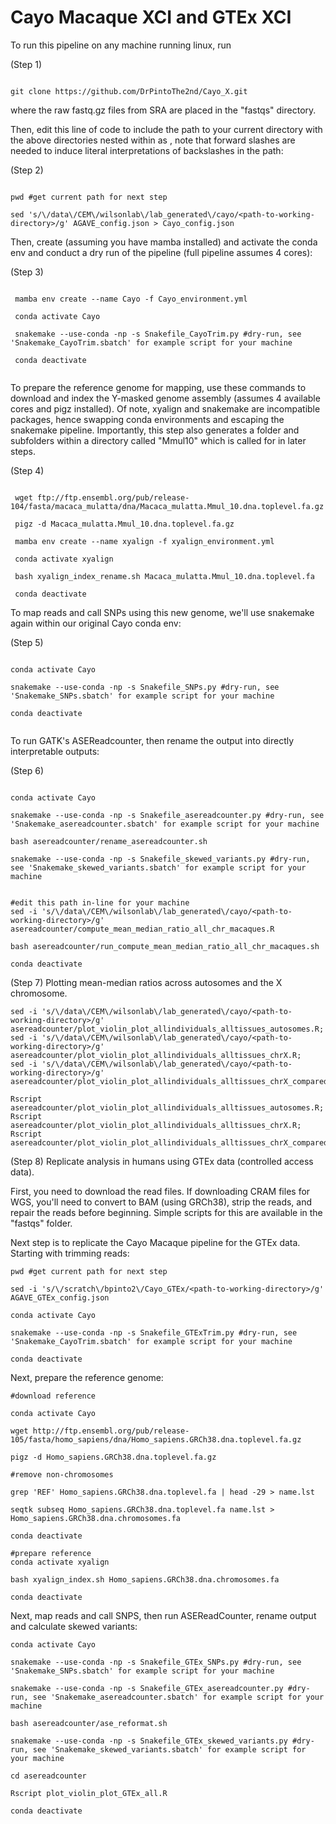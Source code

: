 # Cayo Macaque XCI and GTEx XCI

To run this pipeline on any machine running linux, run 

(Step 1)

```

git clone https://github.com/DrPintoThe2nd/Cayo_X.git

```

where the raw fastq.gz files from SRA are placed in the "fastqs" directory. 

Then, edit this line of code to include the path to your current directory with the above directories nested within as <path-to-working-directory>, note that forward slashes are needed to induce literal interpretations of backslashes in the path:

(Step 2)
 
```
 
pwd #get current path for next step
 
sed 's/\/data\/CEM\/wilsonlab\/lab_generated\/cayo/<path-to-working-directory>/g' AGAVE_config.json > Cayo_config.json

```

Then, create (assuming you have mamba installed) and activate the conda env and conduct a dry run of the pipeline (full pipeline assumes 4 cores):

(Step 3)

```

 mamba env create --name Cayo -f Cayo_environment.yml

 conda activate Cayo

 snakemake --use-conda -np -s Snakefile_CayoTrim.py #dry-run, see 'Snakemake_CayoTrim.sbatch' for example script for your machine

 conda deactivate 
 
```

To prepare the reference genome for mapping, use these commands to download and index the Y-masked genome assembly (assumes 4 available cores and pigz installed). Of note, xyalign and snakemake are incompatible packages, hence swapping conda environments and escaping the snakemake pipeline. Importantly, this step also generates a folder and subfolders within a directory called "Mmul10" which is called for in later steps.
 
(Step 4)
 
```
 
 wget ftp://ftp.ensembl.org/pub/release-104/fasta/macaca_mulatta/dna/Macaca_mulatta.Mmul_10.dna.toplevel.fa.gz
 
 pigz -d Macaca_mulatta.Mmul_10.dna.toplevel.fa.gz

 mamba env create --name xyalign -f xyalign_environment.yml
 
 conda activate xyalign
 
 bash xyalign_index_rename.sh Macaca_mulatta.Mmul_10.dna.toplevel.fa
 
 conda deactivate

```
 
To map reads and call SNPs using this new genome, we'll use snakemake again within our original Cayo conda env:

(Step 5)
 
```
 
conda activate Cayo
 
snakemake --use-conda -np -s Snakefile_SNPs.py #dry-run, see 'Snakemake_SNPs.sbatch' for example script for your machine
 
conda deactivate
 
```
 
To run GATK's ASEReadcounter, then rename the output into directly interpretable outputs:
 
(Step 6)
 
 ```
 
conda activate Cayo
 
snakemake --use-conda -np -s Snakefile_asereadcounter.py #dry-run, see 'Snakemake_asereadcounter.sbatch' for example script for your machine
 
bash asereadcounter/rename_asereadcounter.sh

snakemake --use-conda -np -s Snakefile_skewed_variants.py #dry-run, see 'Snakemake_skewed_variants.sbatch' for example script for your machine


#edit this path in-line for your machine
sed -i 's/\/data\/CEM\/wilsonlab\/lab_generated\/cayo/<path-to-working-directory>/g' asereadcounter/compute_mean_median_ratio_all_chr_macaques.R
 
bash asereadcounter/run_compute_mean_median_ratio_all_chr_macaques.sh
 
conda deactivate
 
 ```
 
 (Step 7)
 Plotting mean-median ratios across autosomes and the X chromosome.
 
 ```
 sed -i 's/\/data\/CEM\/wilsonlab\/lab_generated\/cayo/<path-to-working-directory>/g' asereadcounter/plot_violin_plot_allindividuals_alltissues_autosomes.R;
 sed -i 's/\/data\/CEM\/wilsonlab\/lab_generated\/cayo/<path-to-working-directory>/g' asereadcounter/plot_violin_plot_allindividuals_alltissues_chrX.R;
 sed -i 's/\/data\/CEM\/wilsonlab\/lab_generated\/cayo/<path-to-working-directory>/g' asereadcounter/plot_violin_plot_allindividuals_alltissues_chrX_compared_autosomes.R;
 
 Rscript asereadcounter/plot_violin_plot_allindividuals_alltissues_autosomes.R;
 Rscript asereadcounter/plot_violin_plot_allindividuals_alltissues_chrX.R;
 Rscript asereadcounter/plot_violin_plot_allindividuals_alltissues_chrX_compared_autosomes.R;
 
 ```
 
 (Step 8)
 Replicate analysis in humans using GTEx data (controlled access data).
 
 First, you need to download the read files. If downloading CRAM files for WGS, you'll need to convert to BAM (using GRCh38), strip the reads, and repair the reads before beginning. Simple scripts for this are available in the "fastqs" folder.
 
 Next step is to replicate the Cayo Macaque pipeline for the GTEx data. Starting with trimming reads:
 ```
 pwd #get current path for next step
 
 sed -i 's/\/scratch\/bpinto2\/Cayo_GTEx/<path-to-working-directory>/g' AGAVE_GTEx_config.json
 
 conda activate Cayo
 
 snakemake --use-conda -np -s Snakefile_GTExTrim.py #dry-run, see 'Snakemake_CayoTrim.sbatch' for example script for your machine

 conda deactivate 
 
 ```
 Next, prepare the reference genome:
 
 ```
#download reference
 
 conda activate Cayo
 
 wget http://ftp.ensembl.org/pub/release-105/fasta/homo_sapiens/dna/Homo_sapiens.GRCh38.dna.toplevel.fa.gz
 
 pigz -d Homo_sapiens.GRCh38.dna.toplevel.fa.gz
 
 #remove non-chromosomes
 
 grep 'REF' Homo_sapiens.GRCh38.dna.toplevel.fa | head -29 > name.lst
 
 seqtk subseq Homo_sapiens.GRCh38.dna.toplevel.fa name.lst > Homo_sapiens.GRCh38.dna.chromosomes.fa

 conda deactivate 

#prepare reference
 conda activate xyalign
 
 bash xyalign_index.sh Homo_sapiens.GRCh38.dna.chromosomes.fa
 
 conda deactivate
 
 ```
 
Next, map reads and call SNPS, then run ASEReadCounter, rename output and calculate skewed variants:
 
 ```
 conda activate Cayo
 
 snakemake --use-conda -np -s Snakefile_GTEx_SNPs.py #dry-run, see 'Snakemake_SNPs.sbatch' for example script for your machine
 
 snakemake --use-conda -np -s Snakefile_GTEx_asereadcounter.py #dry-run, see 'Snakemake_asereadcounter.sbatch' for example script for your machine
 
 bash asereadcounter/ase_reformat.sh
 
 snakemake --use-conda -np -s Snakefile_GTEx_skewed_variants.py #dry-run, see 'Snakemake_skewed_variants.sbatch' for example script for your machine
 
 cd asereadcounter
 
 Rscript plot_violin_plot_GTEx_all.R
 
 conda deactivate
 
 ```
 
 
